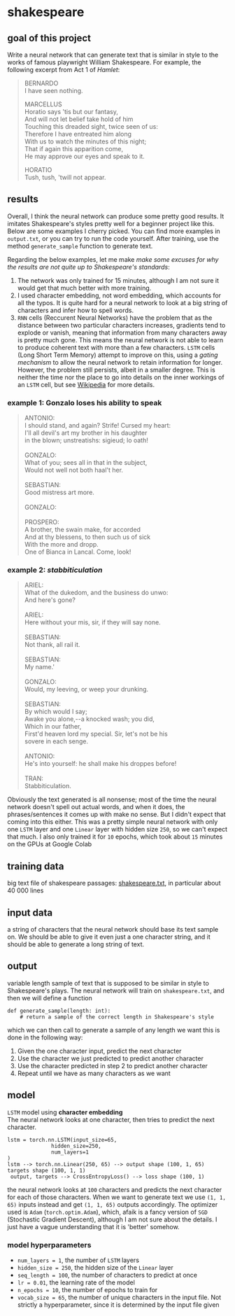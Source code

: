 # shakespeare <!-- omit in toc -->
## goal of this project
Write a neural network that can generate text that is similar in style to the
works of famous playwright William Shakespeare. For example, the following
excerpt from Act 1 of *Hamlet*:


>BERNARDO  
>I have seen nothing.
>
>
>MARCELLUS  \
>Horatio says 'tis but our fantasy, \
>And will not let belief take hold of him \
>Touching this dreaded sight, twice seen of us: \
>Therefore I have entreated him along \
>With us to watch the minutes of this night; \
>That if again this apparition come, \
>He may approve our eyes and speak to it. 
>
>HORATIO  \
>Tush, tush, 'twill not appear.
>

## results
Overall, I think the neural network can produce some pretty good results. It imitates Shakespeare's styles pretty well for a beginner project like this. Below are some examples I cherry picked. You can find more examples in `output.txt`, or you can try to run the code yourself. After training, use the method `generate_sample` function to generate text.

Regarding the below examples, let me make *make some excuses for why the results are not quite up to Shakespeare's standards*:
1. The network was only trained for 15 minutes, although I am not sure it would get that much better with more training.
2. I used character embedding, not word embedding, which accounts for all the typos. It is quite hard for a neural network to look at a big string of characters and infer how to spell words.
3. `RNN` cells (Reccurent Neural Networks) have the problem that as the distance between two particular characters increases, gradients tend to explode or vanish, meaning that information from many characters away is pretty much gone. This means the neural network is not able to learn to produce coherent text with more than a few characters. `LSTM` cells (Long Short Term Memory) attempt to improve on this, using a *gating mechanism* to allow the neural network to retain information for longer. However, the problem still persists, albeit in a smaller degree. This is neither the time nor the place to go into details on the inner workings of an `LSTM` cell, but see [Wikipedia](https://en.wikipedia.org/wiki/Long_short-term_memory) for more details.

### example 1: Gonzalo loses his ability to speak
>ANTONIO:<br>
>I should stand, and again? Strife! Cursed my heart:<br>
>I'll all devil's art my brother in his daughter<br>
>in the blown; unstreatishs: sigieud; lo oath!<br>
><br>
>GONZALO:<br>
>What of you; sees all in that in the subject,<br>
>Would not well not both haal't her.<br>
><br>
>SEBASTIAN:<br>
>Good mistress art more.<br>
><br>
>GONZALO:<br>
><br>
>PROSPERO:<br>
>A brother, the swain make, for accorded<br>
>And at thy blessens, to then such us of sick<br>
>With the more and dropp.<br>
>One of Bianca in Lancal. Come, look!<br>

### example 2: *stabbiticulation*
>ARIEL:<br>
>What of the dukedom, and the business do unwo:<br>
>And here's gone?<br>
><br>
>ARIEL:<br>
>Here without your mis, sir, if they will say none.<br>
><br>
>SEBASTIAN:<br>
>Not thank, all rail it.<br>
><br>
>SEBASTIAN:<br>
>My name.'<br>
><br>
>GONZALO:<br>
>Would, my leeving, or weep your drunking.<br>
><br>
>SEBASTIAN:<br>
>By which would I say;<br>
>Awake you alone,--a knocked wash; you did,<br>
>Which in our father,<br>
>First'd heaven lord my special. Sir, let's not be his<br>
>sovere in each senge.<br>
><br>
>ANTONIO:<br>
>He's into yourself: he shall make his droppes before!<br>
><br>
>TRAN:<br>
>Stabbiticulation.<br>

Obviously the text generated is all nonsense; most of the time the neural network doesn't spell out actual words, and when it does, the phrases/sentences it comes up with make no sense. But I didn't expect that coming into this either. This was a pretty simple neural network with only one `LSTM` layer and one `Linear` layer with hidden size `250`, so we can't expect that much. I also only trained it for `10` epochs, which took about `15` minutes on the GPUs at Google Colab
## training data
big text file of shakespeare passages: [shakespeare.txt](shakespeare.txt), in particular about 40 000 lines

## input data
a string of characters that the neural network should base its text sample on. We should be able to give it even just a one character string, and it should be able to generate a long string of text.

## output
variable length sample of text that is supposed to be similar in style to Shakespeare's plays. The neural network will train on `shakespeare.txt`, and then we will define a function 
```
def generate_sample(length: int):
    # return a sample of the correct length in Shakespeare's style
```
which we can then call to generate a sample of any length we want
this is done in the following way:
1. Given the one character input, predict the next character
2. Use the character we just predicted to predict another character
3. Use the character predicted in step 2 to predict another character
4. Repeat until we have as many characters as we want



## model
`LSTM` model using **character embedding**<br>
The neural network looks at one character, then tries to predict the next character.
```
lstm = torch.nn.LSTM(input_size=65,
              hidden_size=250,
              num_layers=1
)
lstm --> torch.nn.Linear(250, 65) --> output shape (100, 1, 65)
targets shape (100, 1, 1)
 output, targets --> CrossEntropyLoss() --> loss shape (100, 1)
```
the neural network looks at `100` characters and predicts the next character for each of those characters. When we want to generate text we use `(1, 1, 65)` inputs instead and get `(1, 1, 65)` outputs accordingly.
The optimizer used is `Adam` (`torch.optim.Adam`), which, afaik is a fancy version of `SGD` (Stochastic Gradient Descent), although I am not sure about the details. I just have a vague understanding that it is 'better' somehow.


### model hyperparameters
* `num_layers = 1`, the number of `LSTM` layers
* `hidden_size = 250`, the hidden size of the `Linear` layer
* `seq_length = 100`, the number of characters to predict at once
* `lr = 0.01`, the learning rate of the model 
* `n_epochs = 10`, the number of epochs to train for
* `vocab_size = 65`, the number of unique characters in the input file. Not strictly a hyperparameter, since it is determined by the input file given

